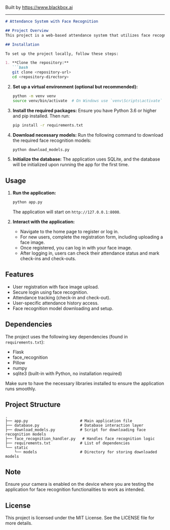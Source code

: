 
Built by https://www.blackbox.ai

---

```markdown
# Attendance System with Face Recognition

## Project Overview
This project is a web-based attendance system that utilizes face recognition technology for user authentication and attendance recording. Built with Flask, it allows users to register, log in using their faces, and track their attendance (check-in/check-out). The application provides a user-friendly interface and is designed to manage attendance effectively.

## Installation

To set up the project locally, follow these steps:

1. **Clone the repository:**
   ```bash
   git clone <repository-url>
   cd <repository-directory>
   ```

2. **Set up a virtual environment (optional but recommended):**
   ```bash
   python -m venv venv
   source venv/bin/activate  # On Windows use `venv\Scripts\activate`
   ```

3. **Install the required packages:**
   Ensure you have Python 3.6 or higher and pip installed. Then run:
   ```bash
   pip install -r requirements.txt
   ```

4. **Download necessary models:**
   Run the following command to download the required face recognition models:
   ```bash
   python download_models.py
   ```

5. **Initialize the database:**
   The application uses SQLite, and the database will be initialized upon running the app for the first time.

## Usage

1. **Run the application:**
   ```bash
   python app.py
   ```
   The application will start on `http://127.0.0.1:8000`.

2. **Interact with the application:**
   - Navigate to the home page to register or log in.
   - For new users, complete the registration form, including uploading a face image.
   - Once registered, you can log in with your face image.
   - After logging in, users can check their attendance status and mark check-ins and check-outs.

## Features
- User registration with face image upload.
- Secure login using face recognition.
- Attendance tracking (check-in and check-out).
- User-specific attendance history access.
- Face recognition model downloading and setup.

## Dependencies
The project uses the following key dependencies (found in `requirements.txt`):
- Flask
- face_recognition
- Pillow
- numpy
- sqlite3 (built-in with Python, no installation required)

Make sure to have the necessary libraries installed to ensure the application runs smoothly.

## Project Structure
```
.
├── app.py                       # Main application file
├── database.py                  # Database interaction layer
├── download_models.py           # Script for downloading face recognition models
├── face_recognition_handler.py   # Handles face recognition logic
├── requirements.txt             # List of dependencies
└── static
    └── models                   # Directory for storing downloaded models
```

## Note
Ensure your camera is enabled on the device where you are testing the application for face recognition functionalities to work as intended.

## License
This project is licensed under the MIT License. See the LICENSE file for more details.
```